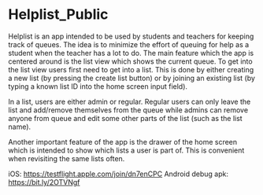 # Helplist_Public
Helplist is an app intended to be used by students and teachers for keeping track of queues. The idea is to minimize the effort of queuing for help as a student when the teacher has a lot to do. The main feature which the app is centered around is the list view which shows the current queue.
To get into the list view users first need to get into a list. This is done by either creating a new list (by pressing the create list button) or by joining an existing list (by typing a known list ID into the home screen input field).

In a list, users are either admin or regular. Regular users can only leave the list and add/remove themselves from the queue while admins can remove anyone from queue and edit some other parts of the list (such as the list name).

Another important feature of the app is the drawer of the home screen which is intended to show which lists a user is part of. This is convenient when revisiting the same lists often.

iOS: https://testflight.apple.com/join/dn7enCPC
Android debug apk: https://bit.ly/2OTVNgf

